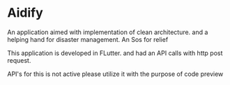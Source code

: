 # Aidify
An application aimed with implementation of clean architecture. and a helping hand for disaster management. An Sos for relief

This application is developed in FLutter. and had an API calls with http post request. 

API's for this is not active please utilize it with the purpose of code preview
